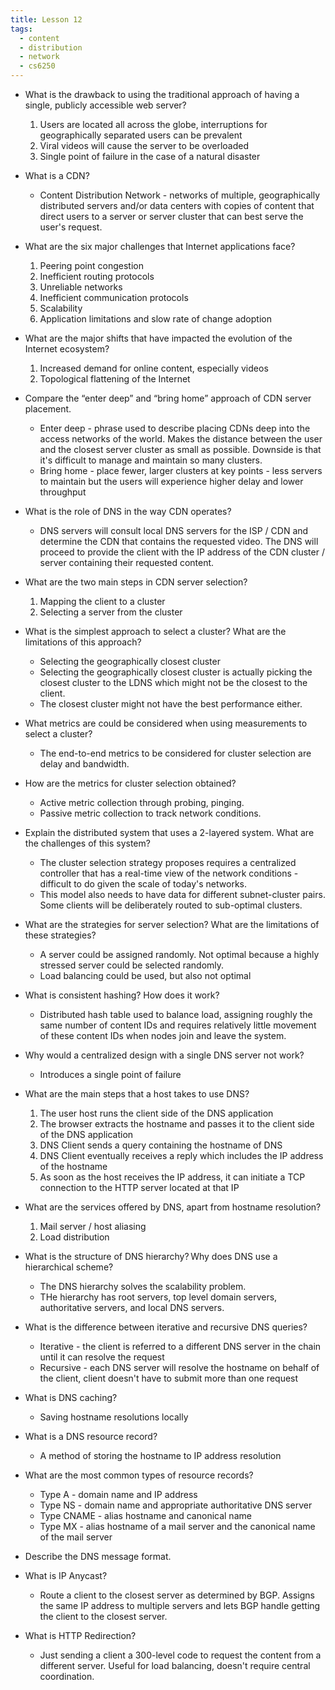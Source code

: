 ```yaml
---
title: Lesson 12
tags:
  - content
  - distribution
  - network
  - cs6250
---
```


- What is the drawback to using the traditional approach of having a single, publicly accessible web
  server?

  1. Users are located all across the globe, interruptions for geographically separated users can be
     prevalent
  2. Viral videos will cause the server to be overloaded
  3. Single point of failure in the case of a natural disaster

- What is a CDN?

  - Content Distribution Network - networks of multiple, geographically distributed servers and/or
    data centers with copies of content that direct users to a server or server cluster that can
    best serve the user's request.

- What are the six major challenges that Internet applications face?

  1. Peering point congestion
  2. Inefficient routing protocols
  3. Unreliable networks
  4. Inefficient communication protocols
  5. Scalability
  6. Application limitations and slow rate of change adoption

- What are the major shifts that have impacted the evolution of the Internet ecosystem?

  1. Increased demand for online content, especially videos
  2. Topological flattening of the Internet

- Compare the “enter deep” and “bring home” approach of CDN server placement.

  - Enter deep - phrase used to describe placing CDNs deep into the access networks of the world.
    Makes the distance between the user and the closest server cluster as small as possible.
    Downside is that it's difficult to manage and maintain so many clusters.
  - Bring home - place fewer, larger clusters at key points - less servers to maintain but the users
    will experience higher delay and lower throughput

- What is the role of DNS in the way CDN operates?

  - DNS servers will consult local DNS servers for the ISP / CDN and determine the CDN that contains
    the requested video. The DNS will proceed to provide the client with the IP address of the CDN
    cluster / server containing their requested content.

- What are the two main steps in CDN server selection?

  1. Mapping the client to a cluster
  2. Selecting a server from the cluster

- What is the simplest approach to select a cluster? What are the limitations of this approach?

  - Selecting the geographically closest cluster
  - Selecting the geographically closest cluster is actually picking the closest cluster to the LDNS
    which might not be the closest to the client.
  - The closest cluster might not have the best performance either.

- What metrics are could be considered when using measurements to select a cluster?

  - The end-to-end metrics to be considered for cluster selection are delay and bandwidth.

- How are the metrics for cluster selection obtained?

  - Active metric collection through probing, pinging.
  - Passive metric collection to track network conditions.

- Explain the distributed system that uses a 2-layered system. What are the challenges of this
  system?

  - The cluster selection strategy proposes requires a centralized controller that has a real-time
    view of the network conditions - difficult to do given the scale of today's networks.
  - This model also needs to have data for different subnet-cluster pairs. Some clients will be
    deliberately routed to sub-optimal clusters.

- What are the strategies for server selection? What are the limitations of these strategies?

  - A server could be assigned randomly. Not optimal because a highly stressed server could be
    selected randomly.
  - Load balancing could be used, but also not optimal

- What is consistent hashing? How does it work?

  - Distributed hash table used to balance load, assigning roughly the same number of content IDs
    and requires relatively little movement of these content IDs when nodes join and leave the
    system.

- Why would a centralized design with a single DNS server not work?

  - Introduces a single point of failure

- What are the main steps that a host takes to use DNS?

  1. The user host runs the client side of the DNS application
  2. The browser extracts the hostname and passes it to the client side of the DNS application
  3. DNS Client sends a query containing the hostname of DNS
  4. DNS Client eventually receives a reply which includes the IP address of the hostname
  5. As soon as the host receives the IP address, it can initiate a TCP connection to the HTTP
     server located at that IP

- What are the services offered by DNS, apart from hostname resolution?

  1. Mail server / host aliasing
  2. Load distribution

- What is the structure of DNS hierarchy? Why does DNS use a hierarchical scheme?

  - The DNS hierarchy solves the scalability problem.
  - THe hierarchy has root servers, top level domain servers, authoritative servers, and local DNS
    servers.

- What is the difference between iterative and recursive DNS queries?

  - Iterative - the client is referred to a different DNS server in the chain until it can resolve
    the request
  - Recursive - each DNS server will resolve the hostname on behalf of the client, client doesn't
    have to submit more than one request

- What is DNS caching?

  - Saving hostname resolutions locally

- What is a DNS resource record?

  - A method of storing the hostname to IP address resolution

- What are the most common types of resource records?

  - Type A - domain name and IP address
  - Type NS - domain name and appropriate authoritative DNS server
  - Type CNAME - alias hostname and canonical name
  - Type MX - alias hostname of a mail server and the canonical name of the mail server

- Describe the DNS message format.
- What is IP Anycast?

  - Route a client to the closest server as determined by BGP. Assigns the same IP address to
    multiple servers and lets BGP handle getting the client to the closest server.

- What is HTTP Redirection?

  - Just sending a client a 300-level code to request the content from a different server. Useful
    for load balancing, doesn't require central coordination.
